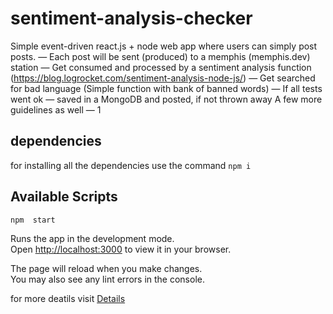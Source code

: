 # sentiment-analysis-checker




Simple event-driven react.js + node web app where users can simply post posts. — Each post will be sent (produced) to a memphis (memphis.dev) station — Get consumed and processed by a sentiment analysis function (https://blog.logrocket.com/sentiment-analysis-node-js/) — Get searched for bad language (Simple function with bank of banned words) — If all tests went ok — saved in a MongoDB and posted, if not thrown away A few more guidelines as well — 1

## dependencies
for installing all the dependencies use the command
`npm i`

## Available Scripts

`npm  start` 


Runs the app in the development mode.\
Open [http://localhost:3000](http://localhost:3000) to view it in your browser.

The page will reload when you make changes.\
You may also see any lint errors in the console.

for more deatils visit [Details](https://medium.com/@golamkibriaanik/sentiment-analysis-checker-ef55111c56e7)
